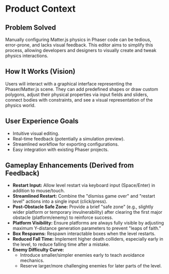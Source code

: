 # Product Context

## Problem Solved

Manually configuring Matter.js physics in Phaser code can be tedious, error-prone, and lacks visual feedback. This editor aims to simplify this process, allowing developers and designers to visually create and tweak physics interactions.

## How It Works (Vision)

Users will interact with a graphical interface representing the Phaser/Matter.js scene. They can add predefined shapes or draw custom polygons, adjust their physical properties via input fields and sliders, connect bodies with constraints, and see a visual representation of the physics world.

## User Experience Goals

- Intuitive visual editing.
- Real-time feedback (potentially a simulation preview).
- Streamlined workflow for exporting configurations.
- Easy integration with existing Phaser projects.

## Gameplay Enhancements (Derived from Feedback)

- **Restart Input:** Allow level restart via keyboard input (Space/Enter) in addition to mouse/touch.
- **Streamlined Restart:** Combine the "dismiss game over" and "restart level" actions into a single input (click/press).
- **Post-Obstacle Safe Zone:** Provide a brief "safe zone" (e.g., slightly wider platform or temporary invulnerability) after clearing the first major obstacle (platform/enemy) to reinforce success.
- **Platform Visibility:** Ensure platforms are always fully visible by adjusting maximum Y-distance generation parameters to prevent "leaps of faith."
- **Box Respawns:** Respawn interactable boxes when the level restarts.
- **Reduced Fall Time:** Implement higher death colliders, especially early in the level, to reduce falling time after a mistake.
- **Enemy Difficulty Curve:**
  - Introduce smaller/simpler enemies early to teach avoidance mechanics.
  - Reserve larger/more challenging enemies for later parts of the level.
